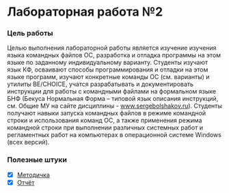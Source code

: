 # Лабораторная работа №2

### Цель работы
Целью выполнения лабораторной работы является изучение изучения языка командных файлов ОС, разработка и отладка программы на этом языке по заданному индивидуальному варианту. Студенты изучают язык КФ, осваивают способы программирования и отладки на этом языке программ, изучают конкретные команды ОС (см. варианты) и утилиты BE/CHOICE, учатся разрабатывать и документировать инструкции для работы с командными файлами на формальном языке БНФ (Бекуса Нормальная Форма – типовой язык описания инструкций, см. Общие МУ на сайте дисциплины - www.sergebolshakov.ru). Студенты получают навыки запуска командных файлов в режиме командной строки и использования команд ОС, а также применения режима командной строки при выполнении различных системных работ и регламентных работ на компьютерах в операционной системе Windows (всех версий).

### Полезные штуки
- [x] [Методичка](https://github.com/bestK1ngArthur/IU5/blob/master/4%20%D1%81%D0%B5%D0%BC%D0%B5%D1%81%D1%82%D1%80/%D0%A1%D0%B8%D1%81%D1%82%D0%B5%D0%BC%D0%BD%D0%BE%D0%B5%20%D0%BF%D1%80%D0%BE%D0%B3%D1%80%D0%B0%D0%BC%D0%BC%D0%B8%D1%80%D0%BE%D0%B2%D0%B0%D0%BD%D0%B8%D0%B5/Lab2/Description.pdf)
- [x] [Отчёт](https://github.com/bestK1ngArthur/IU5/blob/master/4%20%D1%81%D0%B5%D0%BC%D0%B5%D1%81%D1%82%D1%80/%D0%A1%D0%B8%D1%81%D1%82%D0%B5%D0%BC%D0%BD%D0%BE%D0%B5%20%D0%BF%D1%80%D0%BE%D0%B3%D1%80%D0%B0%D0%BC%D0%BC%D0%B8%D1%80%D0%BE%D0%B2%D0%B0%D0%BD%D0%B8%D0%B5/Lab2/Review.doc)
